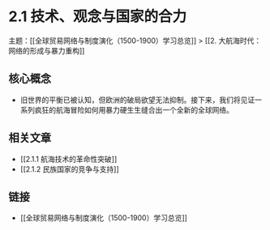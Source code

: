 # 2.1 技术、观念与国家的合力

主题：[[全球贸易网络与制度演化（1500-1900）学习总览]] > [[2. 大航海时代：网络的形成与暴力重构]]

## 核心概念

- 旧世界的平衡已被认知，但欧洲的破局欲望无法抑制。接下来，我们将见证一系列疯狂的航海冒险如何用暴力硬生生缝合出一个全新的全球网络。

## 相关文章

- [[2.1.1 航海技术的革命性突破]]
- [[2.1.2 民族国家的竞争与支持]]

## 链接

- [[全球贸易网络与制度演化（1500-1900）学习总览]]

